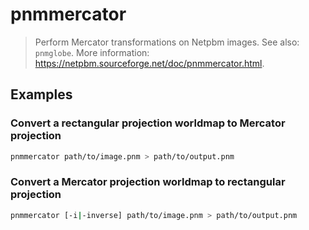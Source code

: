 # pnmmercator

> Perform Mercator transformations on Netpbm images. See also: `pnmglobe`. More information: <https://netpbm.sourceforge.net/doc/pnmmercator.html>.

## Examples

### Convert a rectangular projection worldmap to Mercator projection

```bash
pnmmercator path/to/image.pnm > path/to/output.pnm
```

### Convert a Mercator projection worldmap to rectangular projection

```bash
pnmmercator [-i|-inverse] path/to/image.pnm > path/to/output.pnm
```
